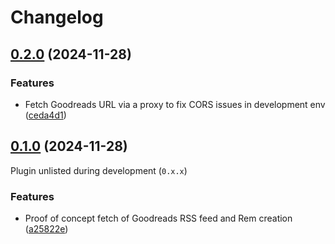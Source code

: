 # Changelog

## [0.2.0](https://github.com/michaelgriscom/remnote-goodreads-plugin/compare/v0.1.0...v0.2.0) (2024-11-28)

### Features

* Fetch Goodreads URL via a proxy to fix CORS issues in development env ([ceda4d1](https://github.com/michaelgriscom/remnote-goodreads-plugin/commit/ceda4d15307f8538a9530f0f4eb9008747ac14ff))

## [0.1.0](https://github.com/michaelgriscom/remnote-goodreads-plugin/tree/v0.1.0) (2024-11-28)

Plugin unlisted during development (`0.x.x`)

### Features

* Proof of concept fetch of Goodreads RSS feed and Rem creation ([a25822e](https://github.com/michaelgriscom/remnote-goodreads-plugin/commit/a25822e886ae7e78cc6c36d61e6fce562aa0fc88))
